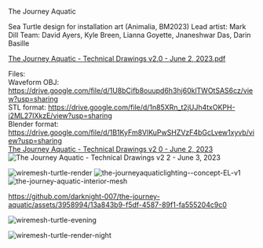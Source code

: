The Journey Aquatic 

Sea Turtle design for installation art (Animalia, BM2023)
Lead artist: Mark Dill
Team: David Ayers, Kyle Breen, Lianna Goyette, Jnaneshwar Das, Darin Basille 

[The Journey Aquatic - Technical Drawings v2.0 - June 2, 2023.pdf](https://github.com/darknight-007/the-journey-aquatic/blob/main/The%20Journey%20Aquatic%20-%20Technical%20Drawings%20v2.2%20-%20June%203%2C%202023.pdf)

Files: <br>
Waveform OBJ: https://drive.google.com/file/d/1U8bCifb8ouupd6h3hj60klTWOtSAS6cz/view?usp=sharing <br>
STL format: https://drive.google.com/file/d/1n85XRn_t2jUJh4txOKPH-i2ML27IXkzE/view?usp=sharing <br>
Blender format: https://drive.google.com/file/d/1B1KyFm8VlKuPwSHZVzF4bGcLvew1xyvb/view?usp=sharing <br>
[The Journey Aquatic - Technical Drawings v2 0 - June 2, 2023](https://github.com/darknight-007/the-journey-aquatic/assets/3958994/524603b0-5952-4c7e-9f25-8f23ec951371) <br>
![The Journey Aquatic - Technical Drawings v2 2 - June 3, 2023](https://github.com/darknight-007/the-journey-aquatic/assets/3958994/d44d180c-07df-49ba-a249-5cfcd8490cb5)

![wiremesh-turtle-render](https://github.com/darknight-007/the-journey-aquatic/assets/3958994/e4ca3c0d-f757-4a35-9b55-1f8b831bb2e1)
![the-journeyaquaticlighting--concept-EL-v1](https://github.com/darknight-007/the-journey-aquatic/assets/3958994/b9739942-3b30-414f-a946-0dea216f7bd2)
![the-journey-aquatic-interior-mesh](https://github.com/darknight-007/the-journey-aquatic/assets/3958994/a9a6d31c-a56d-4817-91b9-3d4fa4324cd0)

https://github.com/darknight-007/the-journey-aquatic/assets/3958994/13a843b9-f5df-4587-89f1-fa555204c9c0


![wiremesh-turtle-evening](https://github.com/darknight-007/the-journey-aquatic/assets/3958994/e51884fc-f8fd-4d7d-a164-303428aa03e4)

![wiremesh-turtle-render-night](https://github.com/darknight-007/the-journey-aquatic/assets/3958994/0e8bba7d-8dfe-4d52-821b-f5fa94b8c215)

